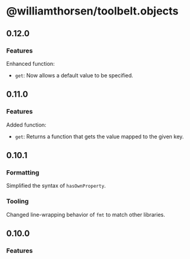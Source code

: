 # @williamthorsen/toolbelt.objects

## 0.12.0

### Features

Enhanced function:

- `get`: Now allows a default value to be specified.

## 0.11.0

### Features

Added function:

- `get`: Returns a function that gets the value mapped to the given key.

## 0.10.1

### Formatting

Simplified the syntax of `hasOwnProperty`.

### Tooling

Changed line-wrapping behavior of `fmt` to match other libraries.

## 0.10.0

### Features

Added function:

- `objectSize`: Returns the number of keys in an object.

## 0.9.0

### Features

Added functions:

- `isNonNullObject`: Checks whether a value is an object but not `null`
- `isScalar`: Checks whether a value is a scalar
- `preciseTypeOf`: Drop-in replacement for `preciseObjectTypeOf` with better structure and typings

### Refactoring

Deprecated `checkIsPlainObject` in favor of `isPlainObject`.

## Features

### 0.8.0

Added function `mapToObject`: Converts a Map instance to an object while preserving the type of the entries.

## 0.7.2

### Fixes

Fixed an issue caused by the previous release, where `hasOwnProperty` did not correctly infer the type of an object's
key.

## 0.7.1

### Fixes

Fixed an issue caused by the previous release, where `hasOwnProperty` accepted any type of input but no longer preserved
the type of an object's key.

## 0.7.0

### Features

`hasOwnProperty` now accepts any value as input, just as `Object.prototype.hasOwnProperty` does. It no longer raises a
type error when given input other than an object.

Improved the function signature of `checkIsPlainObject`: It now narrows the type of the input to `satisfies PlainObject`
rather than `PlainObject`.

### Refactoring

Renamed `isPlainObject` to `checkIsPlainObject`. The old name remains available as an alias.

## 0.6.2

### Tooling

Fix reference to GitHub repo in generated `package.json`.
